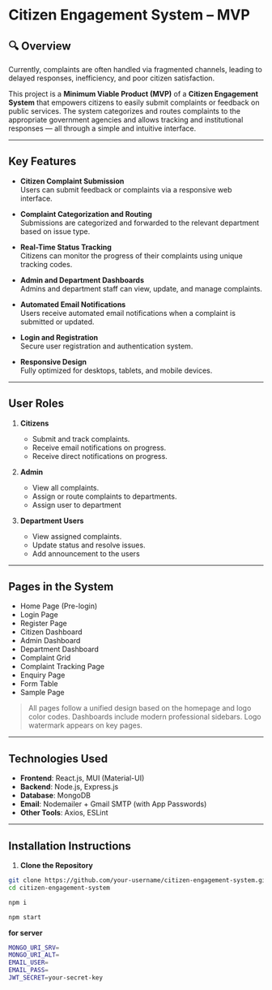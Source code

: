 # Citizen Engagement System – MVP

## 🔍 Overview

Currently, complaints are often handled via fragmented channels, leading to delayed responses, inefficiency, and poor citizen satisfaction.

This project is a **Minimum Viable Product (MVP)** of a **Citizen Engagement System** that empowers citizens to easily submit complaints or feedback on public services. The system categorizes and routes complaints to the appropriate government agencies and allows tracking and institutional responses — all through a simple and intuitive interface.

---

## Key Features

- **Citizen Complaint Submission**  
  Users can submit feedback or complaints via a responsive web interface.

- **Complaint Categorization and Routing**  
  Submissions are categorized and forwarded to the relevant department based on issue type.

- **Real-Time Status Tracking**  
  Citizens can monitor the progress of their complaints using unique tracking codes.

- **Admin and Department Dashboards**  
  Admins and department staff can view, update, and manage complaints.

- **Automated Email Notifications**  
  Users receive automated email notifications when a complaint is submitted or updated.

- **Login and Registration**  
  Secure user registration and authentication system.

- **Responsive Design**  
  Fully optimized for desktops, tablets, and mobile devices.

---

## User Roles

1. **Citizens**
   - Submit and track complaints.
   - Receive email notifications on progress.
   - Receive direct notifications on progress.

2. **Admin**
   - View all complaints.
   - Assign or route complaints to departments.
   - Assign user to department

3. **Department Users**
   - View assigned complaints.
   - Update status and resolve issues.
   - Add announcement to the users

---

## Pages in the System

- Home Page (Pre-login)
- Login Page
- Register Page
- Citizen Dashboard
- Admin Dashboard
- Department Dashboard
- Complaint Grid
- Complaint Tracking Page
- Enquiry Page
- Form Table
- Sample Page

> All pages follow a unified design based on the homepage and logo color codes. Dashboards include modern professional sidebars. Logo watermark appears on key pages.

---

## Technologies Used

- **Frontend**: React.js, MUI (Material-UI)
- **Backend**: Node.js, Express.js
- **Database**: MongoDB
- **Email**: Nodemailer + Gmail SMTP (with App Passwords)
- **Other Tools**: Axios, ESLint

---

## Installation Instructions

1. **Clone the Repository**

```bash
git clone https://github.com/your-username/citizen-engagement-system.git
cd citizen-engagement-system
```

```bash
npm i
```

```bash
npm start
```

**for server**


```bash
MONGO_URI_SRV=
MONGO_URI_ALT=
EMAIL_USER=
EMAIL_PASS=
JWT_SECRET=your-secret-key

```
